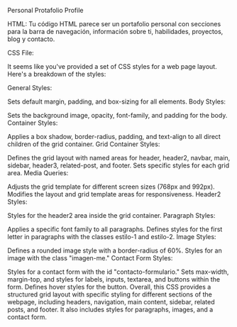 Personal Protafolio Profile

HTML:
Tu código HTML parece ser un portafolio personal con secciones para la barra de navegación, información sobre ti, habilidades, proyectos, blog y contacto.


CSS File:


It seems like you've provided a set of CSS styles for a web page layout. Here's a breakdown of the styles:

General Styles:

Sets default margin, padding, and box-sizing for all elements.
Body Styles:

Sets the background image, opacity, font-family, and padding for the body.
Container Styles:

Applies a box shadow, border-radius, padding, and text-align to all direct children of the grid container.
Grid Container Styles:

Defines the grid layout with named areas for header, header2, navbar, main, sidebar, header3, related-post, and footer.
Sets specific styles for each grid area.
Media Queries:

Adjusts the grid template for different screen sizes (768px and 992px).
Modifies the layout and grid template areas for responsiveness.
Header2 Styles:

Styles for the header2 area inside the grid container.
Paragraph Styles:

Applies a specific font family to all paragraphs.
Defines styles for the first letter in paragraphs with the classes estilo-1 and estilo-2.
Image Styles:

Defines a rounded image style with a border-radius of 60%.
Styles for an image with the class "imagen-me."
Contact Form Styles:

Styles for a contact form with the id "contacto-formulario."
Sets max-width, margin-top, and styles for labels, inputs, textarea, and buttons within the form.
Defines hover styles for the button.
Overall, this CSS provides a structured grid layout with specific styling for different sections of the webpage, including headers, navigation, main content, sidebar, related posts, and footer. It also includes styles for paragraphs, images, and a contact form.